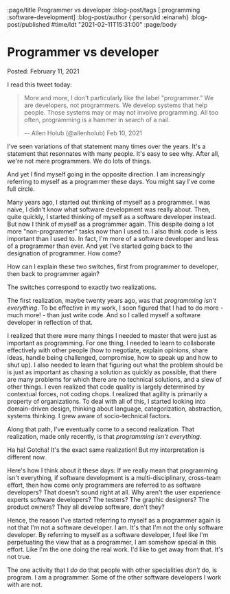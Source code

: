 :page/title Programmer vs developer
:blog-post/tags [:programming :software-development]
:blog-post/author {:person/id :einarwh}
:blog-post/published #time/ldt "2021-02-11T15:31:00"
:page/body

# Programmer vs developer

Posted: February 11, 2021

I read this tweet today:

> More and more, I don't particularly like the label "programmer." We are developers, not programmers. We develop systems that help people. Those systems may or may not involve programming. All too often, programming is a hammer in search of a nail.
>
> -- Allen Holub (@allenholub) Feb 10, 2021

I've seen variations of that statement many times over the years. It's a statement that resonnates with many people. It's easy to see why. After all, we're not mere programmers. We do lots of things.

And yet I find myself going in the opposite direction. I am increasingly referring to myself as a programmer these days. You might say I've come full circle.

Many years ago, I started out thinking of myself as a programmer. I was naive, I didn't know what software development was really about. Then, quite quickly, I started thinking of myself as a software developer instead. But now I think of myself as a programmer again. This despite doing a lot more "non-programmer" tasks now than I used to. I also think code is less important than I used to. In fact, I'm more of a software developer and less of a programmer than ever. And yet I've started going back to the designation of programmer. How come?

How can I explain these two switches, first from programmer to developer, then back to programmer again?

The switches correspond to exactly two realizations.

The first realization, maybe twenty years ago, was that _programming isn't everything_. To be effective in my work, I soon figured that I had to do more - much more! - than just write code. And so I called myself a software developer in reflection of that.

I realized that there were many things I needed to master that were just as important as programming. For one thing, I needed to learn to collaborate effectively with other people (how to negotiate, explain opinions, share ideas, handle being challenged, compromise, how to speak up and how to shut up). I also needed to learn that figuring out what the problem should be is just as important as chasing a solution as quickly as possible, that there are many problems for which there are no technical solutions, and a slew of other things. I even realized that code quality is largely determined by contextual forces, not coding chops. I realized that agility is primarily a property of organizations. To deal with all of this, I started looking into domain-driven design, thinking about language, categorization, abstraction, systems thinking. I grew aware of socio-technical factors.

Along that path, I've eventually come to a second realization. That realization, made only recently, is that _programming isn't everything_.

Ha ha! Gotcha! It's the exact same realization! But my interpretation is different now.

Here's how I think about it these days: If we really mean that programming isn't everything, if software development is a multi-disciplinary, cross-team effort, then how come only programmers are referred to as software developers? That doesn't sound right at all. Why aren't the user experience experts software developers? The testers? The graphic designers? The product owners? They all develop software, don't they?

Hence, the reason I've started referring to myself as a programmer again is not that I'm not a software developer. I am. It's that I'm not the only software developer. By referring to myself as a software developer, I feel like I'm perpetuating the view that as a programmer, I am somehow special in this effort. Like I'm the one doing the real work. I'd like to get away from that. It's not true.

The one activity that I _do_ do that people with other specialities _don't_ do, is program. I am a programmer. Some of the other software developers I work with are not.
